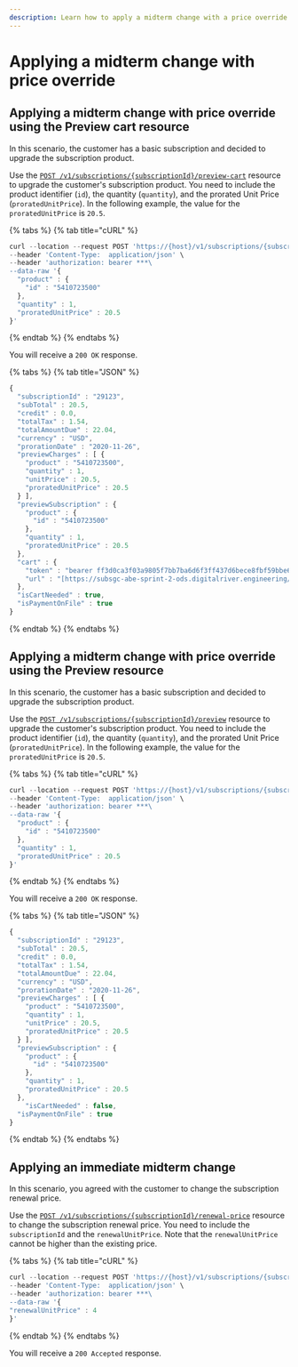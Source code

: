 ```yaml
---
description: Learn how to apply a midterm change with a price override for a subscription.
---
```


# Applying a midterm change with price override

## Applying a midterm change with price override using the Preview cart resource <a href="#apply-a-unit-prorated-price-using-the-preview-cart-resource" id="apply-a-unit-prorated-price-using-the-preview-cart-resource"></a>

In this scenario, the customer has a basic subscription and decided to upgrade the subscription product.&#x20;

Use the [`POST /v1/subscriptions/{subscriptionId}/preview-cart`](https://www.digitalriver.com/docs/commerce-api-reference/#operation/previewCartSubscription) resource to upgrade the customer's subscription product. You need to include the product identifier (`id`), the quantity (`quantity`), and the prorated Unit Price (`proratedUnitPrice`). In the following example, the value for the `proratedUnitPrice` is `20.5`.&#x20;

{% tabs %}
{% tab title="cURL" %}
```javascript
curl --location --request POST 'https://{host}/v1/subscriptions/{subscriptionId}/preview-cart' \
--header 'Content-Type:  application/json' \
--header 'authorization: bearer ***\
--data-raw '{
  "product" : {
    "id" : "5410723500"
  },
  "quantity" : 1,
  "proratedUnitPrice" : 20.5
}'
```
{% endtab %}
{% endtabs %}

You will receive a `200 OK` response.

{% tabs %}
{% tab title="JSON" %}
```javascript
{
  "subscriptionId" : "29123",
  "subTotal" : 20.5,
  "credit" : 0.0,
  "totalTax" : 1.54,
  "totalAmountDue" : 22.04,
  "currency" : "USD",
  "prorationDate" : "2020-11-26",
  "previewCharges" : [ {
    "product" : "5410723500",
    "quantity" : 1,
    "unitPrice" : 20.5,
    "proratedUnitPrice" : 20.5
  } ],
  "previewSubscription" : {
    "product" : {
      "id" : "5410723500"
    },
    "quantity" : 1,
    "proratedUnitPrice" : 20.5
  },
  "cart" : {
    "token" : "bearer ff3d0ca3f03a9805f7bb7ba6d6f3ff437d6bece8fbf59bbe6041ba51520d6e135200848bdb30735576b68113ec68da16fba1379afb620d4d9a7240f50178191dd98fdd9bc7f5562d4a1fe30922798cd6616a3e0eef029b1f9d594bc8381ebace1b8cf24d2cee7a0a",
    "url" : "[https://subsgc-abe-sprint-2-ods.digitalriver.engineering/store?Action=DisplayHGOP2LandingPage&Locale=en_US&SiteID=sub2test&Token=cXYfXElGUklJQEBfT0ZUTFVGWlVJW11IJbQA&session=C629A67BACB2B8E4CD297DFBCC96A0B24E36D4E70B6C6B646C065A28D8C0AB7B27A01188AD4D093E99A0B8CF2A7A90EC3ECBAEC46E56A5BFAB6C29D2B248DAB2CA9093DA7085A931243E1C5C6C865F24009BE7A5BAF2930FF725F9FBDDE93573E12F891EB4A0EF73]"
  },
  "isCartNeeded" : true,
  "isPaymentOnFile" : true
}
```
{% endtab %}
{% endtabs %}

## Applying a midterm change with price override using the Preview resource <a href="#apply-a-unit-prorated-price-using-the-preview-resource" id="apply-a-unit-prorated-price-using-the-preview-resource"></a>

In this scenario, the customer has a basic subscription and decided to upgrade the subscription product.&#x20;

Use the  [`POST /v1/subscriptions/{subscriptionId}/preview`](https://www.digitalriver.com/docs/commerce-api-reference/#operation/previewSubscription) resource to upgrade the customer's subscription product. You need to include the product identifier (`id`), the quantity (`quantity`), and the prorated Unit Price (`proratedUnitPrice`). In the following example, the value for the `proratedUnitPrice` is `20.5`.&#x20;

{% tabs %}
{% tab title="cURL" %}
```javascript
curl --location --request POST 'https://{host}/v1/subscriptions/{subscriptionId}/preview' \
--header 'Content-Type:  application/json' \
--header 'authorization: bearer ***\
--data-raw '{    
  "product" : {
    "id" : "5410723500"
  },
  "quantity" : 1,
  "proratedUnitPrice" : 20.5
}'
```
{% endtab %}
{% endtabs %}

You will receive a `200 OK` response.

{% tabs %}
{% tab title="JSON" %}
```javascript
{
  "subscriptionId" : "29123",
  "subTotal" : 20.5,
  "credit" : 0.0,
  "totalTax" : 1.54,
  "totalAmountDue" : 22.04,
  "currency" : "USD",
  "prorationDate" : "2020-11-26",
  "previewCharges" : [ {
    "product" : "5410723500",
    "quantity" : 1,
    "unitPrice" : 20.5,
    "proratedUnitPrice" : 20.5
  } ],
  "previewSubscription" : {
    "product" : {
      "id" : "5410723500"
    },
    "quantity" : 1,
    "proratedUnitPrice" : 20.5
  },
    "isCartNeeded" : false,
  "isPaymentOnFile" : true
}
```
{% endtab %}
{% endtabs %}

## Applying an immediate midterm change

In this scenario, you agreed with the customer to change the subscription renewal price.

Use the [`POST /v1/subscriptions/{subscriptionId}/renewal-price`](https://www.digitalriver.com/docs/commerce-api-reference/#operation/changeSubscriptionRenewalPrice) resource to change the subscription renewal price. You need to include the `subscriptionId` and the `renewalUnitPrice`. Note that the `renewalUnitPrice` cannot be higher than the existing price.

{% tabs %}
{% tab title="cURL" %}
```javascript
curl --location --request POST 'https://{host}/v1/subscriptions/{subscriptionId}/renewal-price' \
--header 'Content-Type:  application/json' \
--header 'authorization: bearer ***\
--data-raw '{    
"renewalUnitPrice" : 4
}'
```
{% endtab %}
{% endtabs %}

You will receive a `200 Accepted` response.
